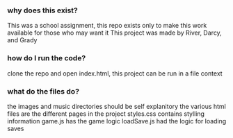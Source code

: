 ### why does this exist?

This was a school assignment, this repo exists only to make this work available for those who may want it
This project was made by River, Darcy, and Grady

### how do I run the code?

clone the repo and open index.html, this project can be run in a file context

### what do the files do?

the images and music directories should be self explanitory
the various html files are the different pages in the project
styles.css contains stylling information
game.js has the game logic
loadSave.js had the logic for loading saves
